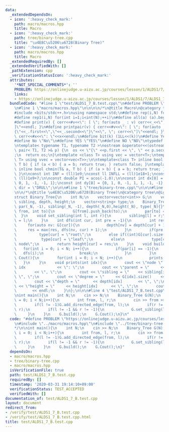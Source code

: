 ```yaml
---
data:
  _extendedDependsOn:
  - icon: ':heavy_check_mark:'
    path: macro/macros.hpp
    title: Macro
  - icon: ':heavy_check_mark:'
    path: tree/binary-tree.cpp
    title: "\u4E8C\u5206\u6728(Binary Tree)"
  - icon: ':heavy_check_mark:'
    path: macro/macros.hpp
    title: Macro
  _extendedRequiredBy: []
  _extendedVerifiedWith: []
  _pathExtension: cpp
  _verificationStatusIcon: ':heavy_check_mark:'
  attributes:
    '*NOT_SPECIAL_COMMENTS*': ''
    PROBLEM: https://onlinejudge.u-aizu.ac.jp/courses/lesson/1/ALDS1/7/ALDS1_7_B
    links:
    - https://onlinejudge.u-aizu.ac.jp/courses/lesson/1/ALDS1/7/ALDS1_7_B
  bundledCode: "#line 1 \"test/ALDS1_7_B.test.cpp\"\n#define PROBLEM \"https://onlinejudge.u-aizu.ac.jp/courses/lesson/1/ALDS1/7/ALDS1_7_B\"\
    \n#line 1 \"macro/macros.hpp\"\n\n\n\n/*\n@title Macro\n@category template\n*/\n\
    #include <bits/stdc++.h>\nusing namespace std;\n#define rep(i,N) for(int i=0;i<int(N);++i)\n\
    #define rep1(i,N) for(int i=1;i<int(N);++i)\n#define all(a) (a).begin(),(a).end()\n\
    #define print(v) { cerr<<#v<<\": [ \"; for(auto _ : v) cerr<<_<<\", \"; cerr<<\"\
    ]\"<<endl; }\n#define printpair(v) { cerr<<#v<<\": [ \"; for(auto _ : v) cerr<<\"\
    {\"<<_.first<<\",\"<<_.second<<\"}\"<<\", \"; cerr<<\"]\"<<endl; }\n#define dump(x)\
    \ cerr<<#x<<\": \"<<x<<endl;\n#define bit(k) (1LL<<(k))\n#define Yes \"Yes\"\n\
    #define No \"No\"\n#define YES \"YES\"\n#define NO \"NO\"\ntypedef long long ll;\n\
    \ntemplate< typename T1, typename T2 >\nostream &operator<<(ostream &os, const\
    \ pair< T1, T2 >& p) {\n  os << \"{\" <<p.first << \", \" << p.second << \"}\"\
    ;\n  return os;\n}\ntemplate <class T> using vec = vector<T>;\ntemplate <class\
    \ T> using vvec = vector<vec<T>>;\n\ntemplate<class T> inline bool chmax(T& a,\
    \ T b) { if (a < b) { a = b; return true; } return false; }\ntemplate<class T>\
    \ inline bool chmin(T& a, T b) { if (a > b) { a = b; return true; } return false;\
    \ }\n\nconst int INF = (ll)1e9;\nconst ll INFLL = (ll)1e18+1;\nconst ll MOD =\
    \ (ll)1e9+7;\n\nconst double PI = acos(-1.0);\n\nconst int dx[8] = {1, 0, -1,\
    \ 0, 1, -1, -1, 1};\nconst int dy[8] = {0, 1, 0, -1, 1, 1, -1, -1};\nconst string\
    \ dir = \"DRUL\";\n\n\n#line 1 \"tree/binary-tree.cpp\"\n\n\n#line 4 \"tree/binary-tree.cpp\"\
    \n\n/*\n@title \u4E8C\u5206\u6728(Binary Tree)\n@category tree\n@ignore\n*/\n\
    struct Binary_Tree{\n    int N;\n    vector<vector<int>> G;\n    vector<int> par,\
    \ sibling, depth, height;\n    vector<string> type;\n    Binary_Tree(int _N):N(_N),G(_N),\
    \ par(_N, -1), sibling(_N, -1), depth(_N,0),height(_N), type(_N){}\n    void add_directed_edge(int\
    \ from, int to){\n        G[from].push_back(to);\n        par[to] = from;\n  \
    \  }\n    void set_sibling(int l, int r){\n        sibling[l] = r;\n        sibling[r]\
    \ = l;\n    }\n    int dfs(int cur, int pre = -1){\n        int res = 0;\n   \
    \     for(auto nv: G[cur]){\n            depth[nv] = depth[cur] + 1;\n       \
    \     res = max(res, dfs(nv, cur) + 1);\n        }\n        if(pre == -1)\n  \
    \          type[cur] = \"root\";\n        else if((int)G[cur].size() == 0)\n \
    \           type[cur] = \"leaf\";\n        else\n            type[cur] = \"internal\
    \ node\";\n        return height[cur] = res;\n    }\n    void build(){\n     \
    \   for(int i = 0; i < N; i++){\n            if(par[i] == -1){\n             \
    \   dfs(i);\n                break;\n            }\n        }\n    }\n    void\
    \ Cout(){\n        for(int i = 0; i < N; i++){\n            prints(i);\n     \
    \   }\n    }\n    void prints(int idx){\n        cout << \"node \"         <<\
    \ idx              << \": \";\n        cout << \"parent = \"     << par[idx] \
    \        << \", \";\n        cout << \"sibling = \"    << sibling[idx]     <<\
    \ \", \";\n        cout << \"degree = \"     << G[idx].size()    << \", \"; \n\
    \        cout << \"depth = \"      << depth[idx]       << \", \";\n        cout\
    \ << \"height = \"     << height[idx]      << \", \";\n        cout << type[idx]\
    \       << endl;\n    }\n};\n\n\n#line 4 \"test/ALDS1_7_B.test.cpp\"\n/*\n*/\n\
    \nint main(){\n    int N;\n    cin >> N;\n    Binary_Tree G(N);\n    for(int i\
    \ = 0; i < N;i++){\n        int from, l, r;\n        cin >> from >> l >> r;\n\
    \        if(l != -1)G.add_directed_edge(from, l);\n        if(r != -1)G.add_directed_edge(from,\
    \ r);\n        if(l != -1 && r != -1){\n            G.set_sibling(l, r);\n   \
    \     }\n    }\n    G.build();\n    G.Cout();\n}\n"
  code: "#define PROBLEM \"https://onlinejudge.u-aizu.ac.jp/courses/lesson/1/ALDS1/7/ALDS1_7_B\"\
    \n#include \"../macro/macros.hpp\"\n#include \"../tree/binary-tree.cpp\"\n/*\n\
    */\n\nint main(){\n    int N;\n    cin >> N;\n    Binary_Tree G(N);\n    for(int\
    \ i = 0; i < N;i++){\n        int from, l, r;\n        cin >> from >> l >> r;\n\
    \        if(l != -1)G.add_directed_edge(from, l);\n        if(r != -1)G.add_directed_edge(from,\
    \ r);\n        if(l != -1 && r != -1){\n            G.set_sibling(l, r);\n   \
    \     }\n    }\n    G.build();\n    G.Cout();\n}"
  dependsOn:
  - macro/macros.hpp
  - tree/binary-tree.cpp
  - macro/macros.hpp
  isVerificationFile: true
  path: test/ALDS1_7_B.test.cpp
  requiredBy: []
  timestamp: '2020-03-31 19:14:10+09:00'
  verificationStatus: TEST_ACCEPTED
  verifiedWith: []
documentation_of: test/ALDS1_7_B.test.cpp
layout: document
redirect_from:
- /verify/test/ALDS1_7_B.test.cpp
- /verify/test/ALDS1_7_B.test.cpp.html
title: test/ALDS1_7_B.test.cpp
---
```

